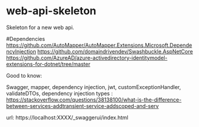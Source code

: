# web-api-skeleton

Skeleton for a new web api.

#Dependencies
https://github.com/AutoMapper/AutoMapper.Extensions.Microsoft.DependencyInjection
https://github.com/domaindrivendev/Swashbuckle.AspNetCore
https://github.com/AzureAD/azure-activedirectory-identitymodel-extensions-for-dotnet/tree/master

Good to know:

Swagger, mapper, dependency injection, jwt, customExceptionHandler, validateDTOs,
dependency injection types : https://stackoverflow.com/questions/38138100/what-is-the-difference-between-services-addtransient-service-addscoped-and-serv

url:
https://localhost:XXXX/_swaggerui/index.html
